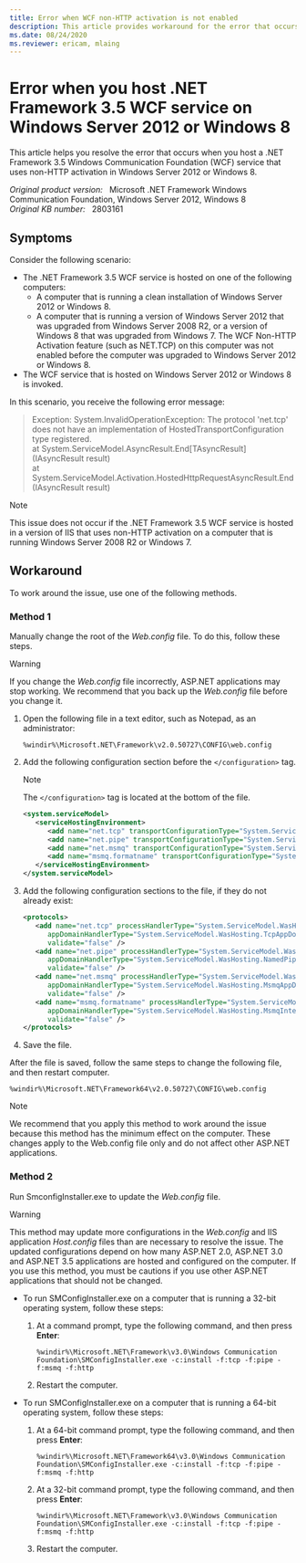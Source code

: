 ```yaml
---
title: Error when WCF non-HTTP activation is not enabled
description: This article provides workaround for the error that occurs when you host a .NET Framework 3.5 Windows Communication Foundation service that uses non-HTTP activation in Windows Server 2012 or Windows 8.
ms.date: 08/24/2020
ms.reviewer: ericam, mlaing
---
```

# Error when you host .NET Framework 3.5 WCF service on Windows Server 2012 or Windows 8

This article helps you resolve the error that occurs when you host a .NET Framework 3.5 Windows Communication Foundation (WCF) service that uses non-HTTP activation in Windows Server 2012 or Windows 8.

_Original product version:_ &nbsp; Microsoft .NET Framework Windows Communication Foundation, Windows Server 2012, Windows 8  
_Original KB number:_ &nbsp; 2803161

## Symptoms

Consider the following scenario:

- The .NET Framework 3.5 WCF service is hosted on one of the following computers:
  - A computer that is running a clean installation of Windows Server 2012 or Windows 8.
  - A computer that is running a version of Windows Server 2012 that was upgraded from Windows Server 2008 R2, or a version of Windows 8 that was upgraded from Windows 7. The WCF Non-HTTP Activation feature (such as NET.TCP) on this computer was not enabled before the computer was upgraded to Windows Server 2012 or Windows 8.
- The WCF service that is hosted on Windows Server 2012 or Windows 8 is invoked.

In this scenario, you receive the following error message:

> Exception: System.InvalidOperationException: The protocol 'net.tcp' does not have an implementation of HostedTransportConfiguration type registered.  
at System.ServiceModel.AsyncResult.End[TAsyncResult](IAsyncResult result)  
at System.ServiceModel.Activation.HostedHttpRequestAsyncResult.End(IAsyncResult result)

> [!NOTE]
> This issue does not occur if the .NET Framework 3.5 WCF service is hosted in a version of IIS that uses non-HTTP activation on a computer that is running Windows Server 2008 R2 or Windows 7.

## Workaround

To work around the issue, use one of the following methods.

### Method 1

Manually change the root of the *Web.config* file. To do this, follow these steps.

> [!WARNING]
> If you change the *Web.config* file incorrectly, ASP.NET applications may stop working. We recommend that you back up the *Web.config* file before you change it.

1. Open the following file in a text editor, such as Notepad, as an administrator:

    `%windir%\Microsoft.NET\Framework\v2.0.50727\CONFIG\web.config`

2. Add the following configuration section before the `</configuration>` tag.

    > [!NOTE]
    > The `</configuration>` tag is located at the bottom of the file.

    ```xml
    <system.serviceModel>
       <serviceHostingEnvironment>
          <add name="net.tcp" transportConfigurationType="System.ServiceModel.Activation.TcpHostedTransportConfiguration, System.ServiceModel, Version=3.0.0.0, Culture=neutral, PublicKeyToken=b77a5c561934e089" />
          <add name="net.pipe" transportConfigurationType="System.ServiceModel.Activation.NamedPipeHostedTransportConfiguration, System.ServiceModel, Version=3.0.0.0, Culture=neutral, PublicKeyToken=b77a5c561934e089" />
          <add name="net.msmq" transportConfigurationType="System.ServiceModel.Activation.MsmqHostedTransportConfiguration, System.ServiceModel, Version=3.0.0.0, Culture=neutral, PublicKeyToken=b77a5c561934e089" />
          <add name="msmq.formatname" transportConfigurationType="System.ServiceModel.Activation.MsmqIntegrationHostedTransportConfiguration, System.ServiceModel, Version=3.0.0.0, Culture=neutral, PublicKeyToken=b77a5c561934e089" />
       </serviceHostingEnvironment>
    </system.serviceModel>
    ```

3. Add the following configuration sections to the file, if they do not already exist:

    ```xml
    <protocols>
       <add name="net.tcp" processHandlerType="System.ServiceModel.WasHosting.TcpProcessProtocolHandler, System.ServiceModel.WasHosting, Version=3.0.0.0, Culture=neutral, PublicKeyToken=b77a5c561934e089"
          appDomainHandlerType="System.ServiceModel.WasHosting.TcpAppDomainProtocolHandler, System.ServiceModel.WasHosting, Version=3.0.0.0, Culture=neutral, PublicKeyToken=b77a5c561934e089"
          validate="false" />
       <add name="net.pipe" processHandlerType="System.ServiceModel.WasHosting.NamedPipeProcessProtocolHandler, System.ServiceModel.WasHosting, Version=3.0.0.0, Culture=neutral, PublicKeyToken=b77a5c561934e089"
          appDomainHandlerType="System.ServiceModel.WasHosting.NamedPipeAppDomainProtocolHandler, System.ServiceModel.WasHosting, Version=3.0.0.0, Culture=neutral, PublicKeyToken=b77a5c561934e089"
          validate="false" />
       <add name="net.msmq" processHandlerType="System.ServiceModel.WasHosting.MsmqProcessProtocolHandler, System.ServiceModel.WasHosting, Version=3.0.0.0, Culture=neutral, PublicKeyToken=b77a5c561934e089"
          appDomainHandlerType="System.ServiceModel.WasHosting.MsmqAppDomainProtocolHandler, System.ServiceModel.WasHosting, Version=3.0.0.0, Culture=neutral, PublicKeyToken=b77a5c561934e089"
          validate="false" />
       <add name="msmq.formatname" processHandlerType="System.ServiceModel.WasHosting.MsmqIntegrationProcessProtocolHandler, System.ServiceModel.WasHosting, Version=3.0.0.0, Culture=neutral, PublicKeyToken=b77a5c561934e089"
          appDomainHandlerType="System.ServiceModel.WasHosting.MsmqIntegrationAppDomainProtocolHandler, System.ServiceModel.WasHosting, Version=3.0.0.0, Culture=neutral, PublicKeyToken=b77a5c561934e089"
          validate="false" />
    </protocols>
    ```

4. Save the file.

After the file is saved, follow the same steps to change the following file, and then restart computer.

`%windir%\Microsoft.NET\Framework64\v2.0.50727\CONFIG\web.config`

> [!NOTE]
> We recommend that you apply this method to work around the issue because this method has the minimum effect on the computer. These changes apply to the Web.config file only and do not affect other ASP.NET applications.

### Method 2

Run SmconfigInstaller.exe to update the *Web.config* file.

> [!WARNING]
> This method may update more configurations in the *Web.config* and IIS application *Host.config* files than are necessary to resolve the issue. The updated configurations depend on how many ASP.NET 2.0, ASP.NET 3.0 and ASP.NET 3.5 applications are hosted and configured on the computer. If you use this method, you must be cautions if you use other ASP.NET applications that should not be changed.

- To run SMConfigInstaller.exe on a computer that is running a 32-bit operating system, follow these steps:

  1. At a command prompt, type the following command, and then press **Enter**:
  
        `%windir%\Microsoft.NET\Framework\v3.0\Windows Communication Foundation\SMConfigInstaller.exe -c:install -f:tcp -f:pipe -f:msmq -f:http`

  2. Restart the computer.

- To run SMConfigInstaller.exe on a computer that is running a 64-bit operating system, follow these steps:
  1. At a 64-bit command prompt, type the following command, and then press **Enter**:
  
        `%windir%\Microsoft.NET\Framework64\v3.0\Windows Communication Foundation\SMConfigInstaller.exe -c:install -f:tcp -f:pipe -f:msmq -f:http`

  2. At a 32-bit command prompt, type the following command, and then press **Enter**:
  
        `%windir%\Microsoft.NET\Framework\v3.0\Windows Communication Foundation\SMConfigInstaller.exe -c:install -f:tcp -f:pipe -f:msmq -f:http`  

  3. Restart the computer.
